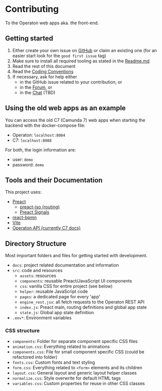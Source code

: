 # Contributing

To the Operaton web apps aka. the front-end.

## Getting started

1. Either create your own issue on [GitHub](https://github.com/operaton) or claim an existing one (for an
   easier start look for the `good first issue` tag)
2. Make sure to install all required tooling as stated in
   the [Readme.md](/README.md)
3. Read the rest of this document
4. Read the [Coding Conventions](Coding%20Conventions.md)
5. If necessary, ask for help either
   - in the GitHub issue related to your contribution, or
   - in the [Forum](https://forum.operaton.org), or
   - in the [Chat](https://chat.operaton.org) (TBD)

## Using the old web apps as an example

You can access the old C7 (Camunda 7) web apps when starting the backend with the 
docker-compose file:

- Operaton: `localhost:8084`
- C7: `localhost:8088`

For both, the login information are:

- user: `demo`
- password: `demo`

## Tools and their Documentation

This project uses:

- [Preact](https://preactjs.com/guide/v10/getting-started)
    - [preact-iso (routing)](https://github.com/preactjs/preact-iso)
    - [Preact Signals](https://preactjs.com/guide/v10/signals/)
- [react-bpmn](https://github.com/bpmn-io/react-bpmn)
- [Vite](https://vite.dev/guide/)
- [Operaton API (currently C7 docs)](https://docs.camunda.org/rest/camunda-bpm-platform/7.22/#)

## Directory Structure

Most important folders and files for getting started with development.

- `docs`: project related documentation and information
- `src`: code and resources
    - `assets`: resources
    - `components`: reusable Preact/JavaScript UI components
    - `css`: vanilla CSS for entire project (see below)
    - `helper`: reusable JavaScript code
    - `pages`: a dedicated page for every 'app'
    - `engine_rest.jsx`: all fetch requests to the Operaton REST API
    - `index.js`: Preact main, routing definitions and global app state
    - `state.js`: Global app state definition
- `.env*`: Environment variables

### CSS structure

- `components`: Folder for separate component specific CSS files
- `animation.css`: Everything related to animations
- `components.css`: File for small component specific CSS (could be refactored
  into folder)
- `fonts.css`: Custom fonts and text styling
- `form.css`: Everything related to `<form>` elements and its children
- `layout.css`: General layout and generic layout helper classes
- `normalize.css`: Style overwrite for default HTML tags
- `variables.css`: Custom properties for reuse in other CSS classes 